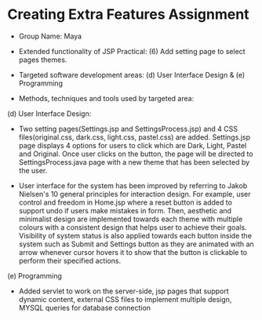 # Creating Extra Features Assignment

* Group Name: Maya

* Extended functionality of JSP Practical: (6) Add setting page to select pages themes.

* Targeted software development areas: (d) User Interface Design & (e) Programming

* Methods, techniques and tools used by targeted area: 

(d) User Interface Design: 

* Two setting pages(Settings.jsp and SettingsProcess.jsp) and 4 CSS files(original.css, dark.css, light.css, pastel.css) are added. Settings.jsp page displays 4 options for users to click which are Dark, Light, Pastel and Original. Once user clicks on the button, the page will be directed to SettingsProcess.java page with a new theme that has been selected by the user.

* User interface for the system has been improved by referring to Jakob Nielsen's 10 general principles for interaction design. For example, user control and freedom in Home.jsp where a reset button is added to support undo if users make mistakes in form. Then, aesthetic and minimalist design are implemented towards each theme with multiple colours with a consistent design that helps user to achieve their goals. Visibility of system status is also applied towards each button inside the system such as Submit and Settings button as they are animated with an arrow whenever cursor hovers it to show that the button is clickable to perform their specified actions. 

(e) Programming

* Added servlet to work on the server-side, jsp pages that support dynamic content, external CSS files to implement multiple design, MYSQL queries for database connection  
